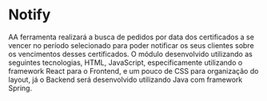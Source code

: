 # Notify

AA ferramenta realizará a busca de pedidos por data dos certificados a se vencer no período selecionado para poder notificar os seus clientes sobre os vencimentos desses certificados. O módulo desenvolvido utilizando as seguintes tecnologias, HTML, JavaScript, especificamente utilizando o framework React para o Frontend, e um pouco de CSS para organização do layout, já o Backend será desenvolvido utilizando Java com framework Spring.
